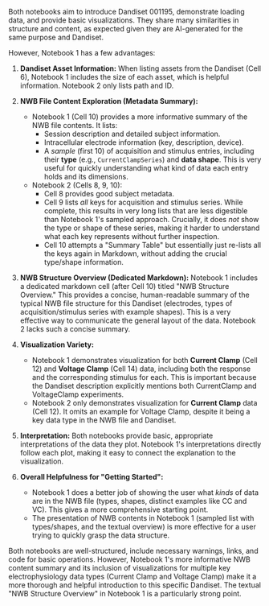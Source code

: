 Both notebooks aim to introduce Dandiset 001195, demonstrate loading data, and provide basic visualizations. They share many similarities in structure and content, as expected given they are AI-generated for the same purpose and Dandiset.

However, Notebook 1 has a few advantages:

1.  **Dandiset Asset Information:** When listing assets from the Dandiset (Cell 6), Notebook 1 includes the size of each asset, which is helpful information. Notebook 2 only lists path and ID.

2.  **NWB File Content Exploration (Metadata Summary):**
    *   Notebook 1 (Cell 10) provides a more informative summary of the NWB file contents. It lists:
        *   Session description and detailed subject information.
        *   Intracellular electrode information (key, description, device).
        *   A *sample* (first 10) of acquisition and stimulus entries, including their **type** (e.g., `CurrentClampSeries`) and **data shape**. This is very useful for quickly understanding what kind of data each entry holds and its dimensions.
    *   Notebook 2 (Cells 8, 9, 10):
        *   Cell 8 provides good subject metadata.
        *   Cell 9 lists *all* keys for acquisition and stimulus series. While complete, this results in very long lists that are less digestible than Notebook 1's sampled approach. Crucially, it does *not* show the type or shape of these series, making it harder to understand what each key represents without further inspection.
        *   Cell 10 attempts a "Summary Table" but essentially just re-lists all the keys again in Markdown, without adding the crucial type/shape information.

3.  **NWB Structure Overview (Dedicated Markdown):** Notebook 1 includes a dedicated markdown cell (after Cell 10) titled "NWB Structure Overview." This provides a concise, human-readable summary of the typical NWB file structure for this Dandiset (electrodes, types of acquisition/stimulus series with example shapes). This is a very effective way to communicate the general layout of the data. Notebook 2 lacks such a concise summary.

4.  **Visualization Variety:**
    *   Notebook 1 demonstrates visualization for both **Current Clamp** (Cell 12) and **Voltage Clamp** (Cell 14) data, including both the response and the corresponding stimulus for each. This is important because the Dandiset description explicitly mentions both CurrentClamp and VoltageClamp experiments.
    *   Notebook 2 only demonstrates visualization for **Current Clamp** data (Cell 12). It omits an example for Voltage Clamp, despite it being a key data type in the NWB file and Dandiset.

5.  **Interpretation:** Both notebooks provide basic, appropriate interpretations of the data they plot. Notebook 1's interpretations directly follow each plot, making it easy to connect the explanation to the visualization.

6.  **Overall Helpfulness for "Getting Started":**
    *   Notebook 1 does a better job of showing the user what *kinds* of data are in the NWB file (types, shapes, distinct examples like CC and VC). This gives a more comprehensive starting point.
    *   The presentation of NWB contents in Notebook 1 (sampled list with types/shapes, and the textual overview) is more effective for a user trying to quickly grasp the data structure.

Both notebooks are well-structured, include necessary warnings, links, and code for basic operations. However, Notebook 1's more informative NWB content summary and its inclusion of visualizations for multiple key electrophysiology data types (Current Clamp and Voltage Clamp) make it a more thorough and helpful introduction to this specific Dandiset. The textual "NWB Structure Overview" in Notebook 1 is a particularly strong point.